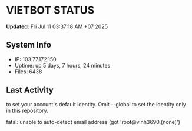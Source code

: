 # VIETBOT STATUS
**Updated**: Fri Jul 11 03:37:18 AM +07 2025

## System Info
- IP: 103.77.172.150
- Uptime: up 5 days, 7 hours, 24 minutes
- Files: 6438

## Last Activity

to set your account's default identity.
Omit --global to set the identity only in this repository.

fatal: unable to auto-detect email address (got 'root@vinh3690.(none)')
